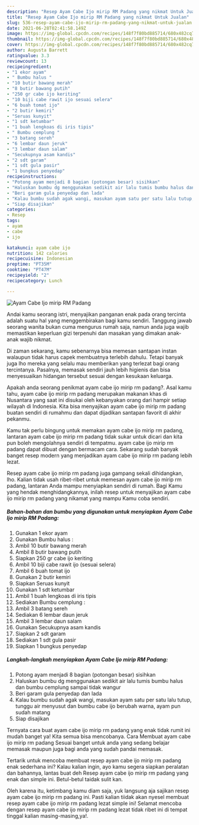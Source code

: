 ```yaml
---
description: "Resep Ayam Cabe Ijo mirip RM Padang yang nikmat Untuk Jualan"
title: "Resep Ayam Cabe Ijo mirip RM Padang yang nikmat Untuk Jualan"
slug: 536-resep-ayam-cabe-ijo-mirip-rm-padang-yang-nikmat-untuk-jualan
date: 2021-06-28T02:41:58.149Z
image: https://img-global.cpcdn.com/recipes/148f7f80bd885714/680x482cq70/ayam-cabe-ijo-mirip-rm-padang-foto-resep-utama.jpg
thumbnail: https://img-global.cpcdn.com/recipes/148f7f80bd885714/680x482cq70/ayam-cabe-ijo-mirip-rm-padang-foto-resep-utama.jpg
cover: https://img-global.cpcdn.com/recipes/148f7f80bd885714/680x482cq70/ayam-cabe-ijo-mirip-rm-padang-foto-resep-utama.jpg
author: Augusta Barrett
ratingvalue: 3.3
reviewcount: 13
recipeingredient:
- "1 ekor ayam"
- " Bumbu halus "
- "10 butir bawang merah"
- "8 butir bawang putih"
- "250 gr cabe ijo keriting"
- "10 biji cabe rawit ijo sesuai selera"
- "6 buah tomat ijo"
- "2 butir kemiri"
- "Seruas kunyit"
- "1 sdt ketumbar"
- "1 buah lengkoas di iris tipis"
- " Bumbu cemplung "
- "3 batang sereh"
- "6 lembar daun jeruk"
- "3 lembar daun salam"
- "Secukupnya asam kandis"
- "2 sdt garam"
- "1 sdt gula pasir"
- "1 bungkus penyedap"
recipeinstructions:
- "Potong ayam menjadi 8 bagian (potongan besar) sisihkan"
- "Haluskan bumbu dg menggunakan sedikit air lalu tumis bumbu halus dan bumbu cemplung sampai tidak wangur"
- "Beri garam gula penyedap dan lada"
- "Kalau bumbu sudah agak wangi, masukan ayam satu per satu lalu tutup, tunggu air menyusut dan bumbu cabe ijo berubah warna, ayam pun sudah matang"
- "Siap disajikan"
categories:
- Resep
tags:
- ayam
- cabe
- ijo

katakunci: ayam cabe ijo 
nutrition: 142 calories
recipecuisine: Indonesian
preptime: "PT35M"
cooktime: "PT47M"
recipeyield: "2"
recipecategory: Lunch

---
```



![Ayam Cabe Ijo mirip RM Padang](https://img-global.cpcdn.com/recipes/148f7f80bd885714/680x482cq70/ayam-cabe-ijo-mirip-rm-padang-foto-resep-utama.jpg)

Andai kamu seorang istri, menyajikan panganan enak pada orang tercinta adalah suatu hal yang menggembirakan bagi kamu sendiri. Tanggung jawab seorang  wanita bukan cuma mengurus rumah saja, namun anda juga wajib memastikan keperluan gizi terpenuhi dan masakan yang dimakan anak-anak wajib nikmat.

Di zaman  sekarang, kamu sebenarnya bisa memesan santapan instan walaupun tidak harus capek membuatnya terlebih dahulu. Tetapi banyak juga lho mereka yang selalu mau memberikan yang terlezat bagi orang tercintanya. Pasalnya, memasak sendiri jauh lebih higienis dan bisa menyesuaikan hidangan tersebut sesuai dengan kesukaan keluarga. 



Apakah anda seorang penikmat ayam cabe ijo mirip rm padang?. Asal kamu tahu, ayam cabe ijo mirip rm padang merupakan makanan khas di Nusantara yang saat ini disukai oleh kebanyakan orang dari hampir setiap wilayah di Indonesia. Kita bisa menyajikan ayam cabe ijo mirip rm padang buatan sendiri di rumahmu dan dapat dijadikan santapan favorit di akhir pekanmu.

Kamu tak perlu bingung untuk memakan ayam cabe ijo mirip rm padang, lantaran ayam cabe ijo mirip rm padang tidak sukar untuk dicari dan kita pun boleh mengolahnya sendiri di tempatmu. ayam cabe ijo mirip rm padang dapat dibuat dengan bermacam cara. Sekarang sudah banyak banget resep modern yang menjadikan ayam cabe ijo mirip rm padang lebih lezat.

Resep ayam cabe ijo mirip rm padang juga gampang sekali dihidangkan, lho. Kalian tidak usah ribet-ribet untuk memesan ayam cabe ijo mirip rm padang, lantaran Anda mampu menyiapkan sendiri di rumah. Bagi Kamu yang hendak menghidangkannya, inilah resep untuk menyajikan ayam cabe ijo mirip rm padang yang nikamat yang mampu Kamu coba sendiri.

<!--inarticleads1-->

##### Bahan-bahan dan bumbu yang digunakan untuk menyiapkan Ayam Cabe Ijo mirip RM Padang:

1. Gunakan 1 ekor ayam
1. Gunakan  Bumbu halus :
1. Ambil 10 butir bawang merah
1. Ambil 8 butir bawang putih
1. Siapkan 250 gr cabe ijo keriting
1. Ambil 10 biji cabe rawit ijo (sesuai selera)
1. Ambil 6 buah tomat ijo
1. Gunakan 2 butir kemiri
1. Siapkan Seruas kunyit
1. Gunakan 1 sdt ketumbar
1. Ambil 1 buah lengkoas di iris tipis
1. Sediakan  Bumbu cemplung :
1. Ambil 3 batang sereh
1. Sediakan 6 lembar daun jeruk
1. Ambil 3 lembar daun salam
1. Gunakan Secukupnya asam kandis
1. Siapkan 2 sdt garam
1. Sediakan 1 sdt gula pasir
1. Siapkan 1 bungkus penyedap




<!--inarticleads2-->

##### Langkah-langkah menyiapkan Ayam Cabe Ijo mirip RM Padang:

1. Potong ayam menjadi 8 bagian (potongan besar) sisihkan
1. Haluskan bumbu dg menggunakan sedikit air lalu tumis bumbu halus dan bumbu cemplung sampai tidak wangur
1. Beri garam gula penyedap dan lada
1. Kalau bumbu sudah agak wangi, masukan ayam satu per satu lalu tutup, tunggu air menyusut dan bumbu cabe ijo berubah warna, ayam pun sudah matang
1. Siap disajikan




Ternyata cara buat ayam cabe ijo mirip rm padang yang enak tidak rumit ini mudah banget ya! Kita semua bisa mencobanya. Cara Membuat ayam cabe ijo mirip rm padang Sesuai banget untuk anda yang sedang belajar memasak maupun juga bagi anda yang sudah pandai memasak.

Tertarik untuk mencoba membuat resep ayam cabe ijo mirip rm padang enak sederhana ini? Kalau kalian ingin, ayo kamu segera siapkan peralatan dan bahannya, lantas buat deh Resep ayam cabe ijo mirip rm padang yang enak dan simple ini. Betul-betul taidak sulit kan. 

Oleh karena itu, ketimbang kamu diam saja, yuk langsung aja sajikan resep ayam cabe ijo mirip rm padang ini. Pasti kalian tiidak akan nyesel membuat resep ayam cabe ijo mirip rm padang lezat simple ini! Selamat mencoba dengan resep ayam cabe ijo mirip rm padang lezat tidak ribet ini di tempat tinggal kalian masing-masing,ya!.

